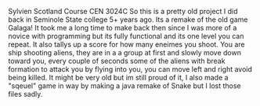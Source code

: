 Sylvien Scotland
Course CEN 3024C
So this is a pretty old project I did back in Seminole State college 5+ years ago. Its a remake of the old game Galaga! It took me a long time to make back then since I was more of a novice with programming but its fully functional and its one level you can repeat. 
It also tallys up a score for how many eneimes you shoot. You are ship shooting aliens, they are in a a group at first and slowly move down toward you, every couple of seconds some of the aliens with break formation to attack you by flying into you, you can move left and right avoid being killed.
It might be very old but im still proud of it, I also made a "sqeuel" game in way by making a java remake of Snake but I lost those files sadly.
